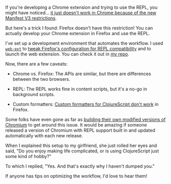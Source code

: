 If you're developing a Chrome extension and trying to use the REPL, you might have noticed... [it just doesn't work in Chrome because of the new Manifest V3 restrictions](https://github.com/thheller/shadow-cljs/issues/902).

But here's a trick I found: Firefox doesn't have this restriction! You can actually develop your Chrome extension in Firefox and use the REPL.

I've set up a development environment that automates the workflow. I used [`web-ext`](https://github.com/mozilla/web-ext) to [tweak Firefox's configuration for REPL compatibility](https://github.com/8ta4/quest/blob/93c063ed1cc02ca7687cc1dd8cc97fc313479780/devenv.nix#L34) and to launch the web extension. You can check it out in [my repo](https://github.com/8ta4/quest).

Now, there are a few caveats:

- Chrome vs. Firefox: The APIs are similar, but there are differences between the two browsers.

- REPL: The REPL works fine in content scripts, but it's a no-go in background scripts.

- Custom formatters: [Custom formatters for ClojureScript don't work](https://github.com/binaryage/cljs-devtools/issues/71) in Firefox.

Some folks have even gone as far as [building their own modified versions of Chromium](https://github.com/thheller/shadow-cljs/issues/902#issuecomment-1726334026) to get around this issue. It would be amazing if someone released a version of Chromium with REPL support built in and updated automatically with each new release.

When I explained this setup to my girlfriend, she just rolled her eyes and said, "Do you enjoy making life complicated, or is using ClojureScript just some kind of hobby?"

To which I replied, "Yes. And that's exactly why I haven't dumped you."

If anyone has tips on optimizing the workflow, I'd love to hear them!
